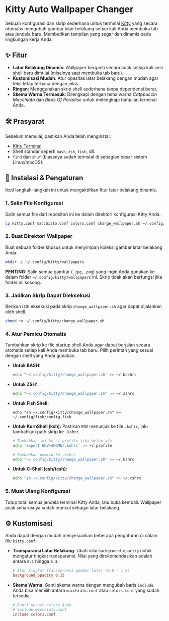 # Kitty Auto Wallpaper Changer

Sebuah konfigurasi dan skrip sederhana untuk terminal [Kitty](https://sw.kovidgoyal.net/kitty/) yang secara otomatis mengubah gambar latar belakang setiap kali Anda membuka tab atau jendela baru. Memberikan tampilan yang segar dan dinamis pada lingkungan kerja Anda.

## ✨ Fitur

  * **Latar Belakang Dinamis**: Wallpaper berganti secara acak setiap kali sesi shell baru dimulai (misalnya saat membuka tab baru).
  * **Kustomisasi Mudah**: Atur opasitas latar belakang dengan mudah agar teks tetap terbaca dengan jelas.
  * **Ringan**: Menggunakan skrip shell sederhana tanpa dependensi berat.
  * **Skema Warna Termasuk**: Dilengkapi dengan tema warna *Catppuccin Macchiato* dan *Birds Of Paradise* untuk melengkapi tampilan terminal Anda.

## 🛠️ Prasyarat

Sebelum memulai, pastikan Anda telah menginstal:

  * [Kitty Terminal](https://sw.kovidgoyal.net/kitty/build/)
  * Shell standar seperti `bash`, `zsh`, `fish`, dll.
  * `find` dan `shuf` (biasanya sudah terinstal di sebagian besar sistem Linux/macOS).

## 🚀 Instalasi & Pengaturan

Ikuti langkah-langkah ini untuk mengaktifkan fitur latar belakang dinamis.

### 1\. Salin File Konfigurasi

Salin semua file dari repositori ini ke dalam direktori konfigurasi Kitty Anda.

```bash
cp kitty.conf macchiato.conf colors.conf change_wallpaper.sh ~/.config/kitty/
```

### 2\. Buat Direktori Wallpaper

Buat sebuah folder khusus untuk menyimpan koleksi gambar latar belakang Anda.

```bash
mkdir -p ~/.config/kitty/wallpapers
```

**PENTING**: Salin semua gambar (`.jpg`, `.png`) yang ingin Anda gunakan ke dalam folder `~/.config/kitty/wallpapers` ini. Skrip tidak akan berfungsi jika folder ini kosong.

### 3\. Jadikan Skrip Dapat Dieksekusi

Berikan izin eksekusi pada skrip `change_wallpaper.sh` agar dapat dijalankan oleh shell.

```bash
chmod +x ~/.config/kitty/change_wallpaper.sh
```

### 4\. Atur Pemicu Otomatis

Tambahkan skrip ke file startup shell Anda agar dapat berjalan secara otomatis setiap kali Anda membuka tab baru. Pilih perintah yang sesuai dengan shell yang Anda gunakan.

  * **Untuk BASH:**

    ```bash
    echo "~/.config/kitty/change_wallpaper.sh" >> ~/.bashrc
    ```

  * **Untuk ZSH:**

    ```bash
    echo "~/.config/kitty/change_wallpaper.sh" >> ~/.zshrc
    ```

  * **Untuk Fish Shell:**

    ```fish
    echo "sh ~/.config/kitty/change_wallpaper.sh" >> ~/.config/fish/config.fish
    ```

  * **Untuk KornShell (ksh):**
    Pastikan `ENV` menunjuk ke file `.kshrc`, lalu tambahkan path skrip ke `.kshrc`.

    ```bash
    # Tambahkan ini ke ~/.profile jika belum ada
    echo 'export ENV=$HOME/.kshrc' >> ~/.profile

    # Tambahkan pemicu ke .kshrc
    echo "~/.config/kitty/change_wallpaper.sh" >> ~/.kshrc
    ```

  * **Untuk C-Shell (csh/tcsh):**

    ```bash
    echo "sh ~/.config/kitty/change_wallpaper.sh" >> ~/.cshrc
    ```

### 5\. Muat Ulang Konfigurasi

Tutup total semua jendela terminal Kitty Anda, lalu buka kembali. Wallpaper acak seharusnya sudah muncul sebagai latar belakang.

## ⚙️ Kustomisasi

Anda dapat dengan mudah menyesuaikan beberapa pengaturan di dalam file `kitty.conf`:

  * **Transparansi Latar Belakang**: Ubah nilai `background_opacity` untuk mengatur tingkat transparansi. Nilai yang direkomendasikan adalah antara `0.1` hingga `0.3`.

    ```conf
    # Atur tingkat transparansi gambar latar (0.0 - 1.0)
    background_opacity 0.15
    ```

  * **Skema Warna**: Ganti skema warna dengan mengubah baris `include`. Anda bisa memilih antara `macchiato.conf` atau `colors.conf` yang sudah tersedia.

    ```conf
    # Ganti sesuai selera Anda
    # include macchiato.conf
    include colors.conf
    ```
